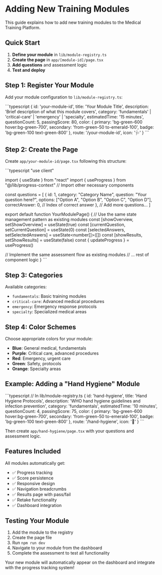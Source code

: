 # Adding New Training Modules

This guide explains how to add new training modules to the Medical Training Platform.

## Quick Start

1. **Define your module** in `lib/module-registry.ts`
2. **Create the page** in `app/[module-id]/page.tsx`
3. **Add questions** and assessment logic
4. **Test and deploy**

## Step 1: Register Your Module

Add your module configuration to `lib/module-registry.ts`:

\`\`\`typescript
{
  id: 'your-module-id',
  title: 'Your Module Title',
  description: 'Brief description of what this module covers',
  category: 'fundamentals' | 'critical-care' | 'emergency' | 'specialty',
  estimatedTime: '15 minutes',
  questionCount: 5,
  passingScore: 80,
  color: {
    primary: 'bg-green-600 hover:bg-green-700',
    secondary: 'from-green-50 to-emerald-100',
    badge: 'bg-green-100 text-green-800'
  },
  route: '/your-module-id',
  icon: '🩺'
}
\`\`\`

## Step 2: Create the Page

Create `app/your-module-id/page.tsx` following this structure:

\`\`\`typescript
"use client"

import { useState } from "react"
import { useProgress } from "@/lib/progress-context"
// Import other necessary components

const questions = [
  {
    id: 1,
    category: "Category Name",
    question: "Your question here?",
    options: ["Option A", "Option B", "Option C", "Option D"],
    correctAnswer: 0, // Index of correct answer
  },
  // Add more questions...
]

export default function YourModulePage() {
  // Use the same state management pattern as existing modules
  const [showOverview, setShowOverview] = useState(true)
  const [currentQuestion, setCurrentQuestion] = useState(0)
  const [selectedAnswers, setSelectedAnswers] = useState<number[]>([])
  const [showResults, setShowResults] = useState(false)
  const { updateProgress } = useProgress()

  // Implement the same assessment flow as existing modules
  // ... rest of component logic
}
\`\`\`

## Step 3: Categories

Available categories:
- `fundamentals`: Basic training modules
- `critical-care`: Advanced medical procedures
- `emergency`: Emergency response protocols
- `specialty`: Specialized medical areas

## Step 4: Color Schemes

Choose appropriate colors for your module:
- **Blue**: General medical, fundamentals
- **Purple**: Critical care, advanced procedures
- **Red**: Emergency, urgent care
- **Green**: Safety, protocols
- **Orange**: Specialty areas

## Example: Adding a "Hand Hygiene" Module

\`\`\`typescript
// In lib/module-registry.ts
{
  id: 'hand-hygiene',
  title: 'Hand Hygiene Protocols',
  description: 'WHO hand hygiene guidelines and infection prevention',
  category: 'fundamentals',
  estimatedTime: '10 minutes',
  questionCount: 4,
  passingScore: 75,
  color: {
    primary: 'bg-green-600 hover:bg-green-700',
    secondary: 'from-green-50 to-emerald-100',
    badge: 'bg-green-100 text-green-800'
  },
  route: '/hand-hygiene',
  icon: '🧼'
}
\`\`\`

Then create `app/hand-hygiene/page.tsx` with your questions and assessment logic.

## Features Included

All modules automatically get:
- ✅ Progress tracking
- ✅ Score persistence
- ✅ Responsive design
- ✅ Navigation breadcrumbs
- ✅ Results page with pass/fail
- ✅ Retake functionality
- ✅ Dashboard integration

## Testing Your Module

1. Add the module to the registry
2. Create the page file
3. Run `npm run dev`
4. Navigate to your module from the dashboard
5. Complete the assessment to test all functionality

Your new module will automatically appear on the dashboard and integrate with the progress tracking system!
